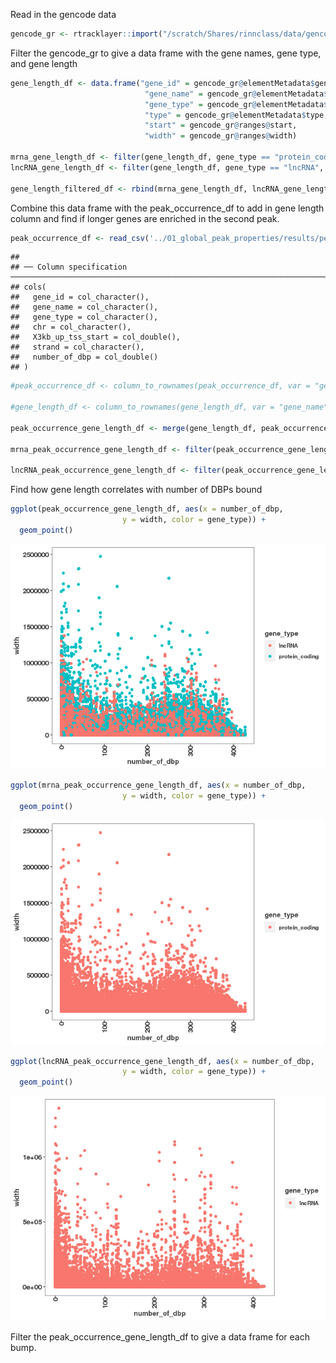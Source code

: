 Read in the gencode data

``` r
gencode_gr <- rtracklayer::import("/scratch/Shares/rinnclass/data/gencode.v32.annotation.gtf")
```

Filter the gencode\_gr to give a data frame with the gene names, gene type, and gene length

``` r
gene_length_df <- data.frame("gene_id" = gencode_gr@elementMetadata$gene_id,
                              "gene_name" = gencode_gr@elementMetadata$gene_name,
                              "gene_type" = gencode_gr@elementMetadata$gene_type,
                              "type" = gencode_gr@elementMetadata$type,
                              "start" = gencode_gr@ranges@start,
                              "width" = gencode_gr@ranges@width)

mrna_gene_length_df <- filter(gene_length_df, gene_type == "protein_coding", type == "gene")
lncRNA_gene_length_df <- filter(gene_length_df, gene_type == "lncRNA", type == "gene")

gene_length_filtered_df <- rbind(mrna_gene_length_df, lncRNA_gene_length_df)
```

Combine this data frame with the peak\_occurrence\_df to add in gene length column and find if longer genes are enriched in the second peak.

``` r
peak_occurrence_df <- read_csv('../01_global_peak_properties/results/peak_occurence_dataframe.csv')
```

    ## 
    ## ── Column specification ────────────────────────────────────────────────────────────────────────────────────
    ## cols(
    ##   gene_id = col_character(),
    ##   gene_name = col_character(),
    ##   gene_type = col_character(),
    ##   chr = col_character(),
    ##   X3kb_up_tss_start = col_double(),
    ##   strand = col_character(),
    ##   number_of_dbp = col_double()
    ## )

``` r
#peak_occurrence_df <- column_to_rownames(peak_occurrence_df, var = "gene_name")

#gene_length_df <- column_to_rownames(gene_length_df, var = "gene_name")

peak_occurrence_gene_length_df <- merge(gene_length_df, peak_occurrence_df)

mrna_peak_occurrence_gene_length_df <- filter(peak_occurrence_gene_length_df, gene_type == "protein_coding")

lncRNA_peak_occurrence_gene_length_df <- filter(peak_occurrence_gene_length_df, gene_type == "lncRNA")
```

Find how gene length correlates with number of DBPs bound

``` r
ggplot(peak_occurrence_gene_length_df, aes(x = number_of_dbp,
                         y = width, color = gene_type)) +
  geom_point()
```

![](05_01_gene_length_by_bump_files/figure-markdown_github/unnamed-chunk-4-1.png)

``` r
ggplot(mrna_peak_occurrence_gene_length_df, aes(x = number_of_dbp,
                         y = width, color = gene_type)) +
  geom_point()
```

![](05_01_gene_length_by_bump_files/figure-markdown_github/unnamed-chunk-4-2.png)

``` r
ggplot(lncRNA_peak_occurrence_gene_length_df, aes(x = number_of_dbp,
                         y = width, color = gene_type)) +
  geom_point()
```

![](05_01_gene_length_by_bump_files/figure-markdown_github/unnamed-chunk-4-3.png)

Filter the peak\_occurrence\_gene\_length\_df to give a data frame for each bump.
